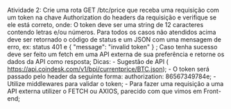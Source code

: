 Atividade 2:
Crie uma rota GET /btc/price que receba uma requisição com um token na chave Authorization do headers da requisição e verifique se ele está correto, onde:
O token deve ser uma string de 12 caracteres contendo letras e/ou números.
Para todos os casos não atendidos acima deve ser retornado o código de status e um JSON com uma mensagem de erro, ex: status 401 e { "message": "invalid token" } ;
Caso tenha sucesso deve ser feito um fetch em uma API externa de sua preferência e retorne os dados da API como resposta;
Dicas: - Sugestão de API ( https://api.coindesk.com/v1/bpi/currentprice/BTC.json); - O token será passado pelo header da seguinte forma: authorization: 86567349784e; - Utilize middlewares para validar o token; - Para fazer uma requisição a uma API externa utilizer o FETCH ou AXIOS, parecido com que vimos em Front-end;